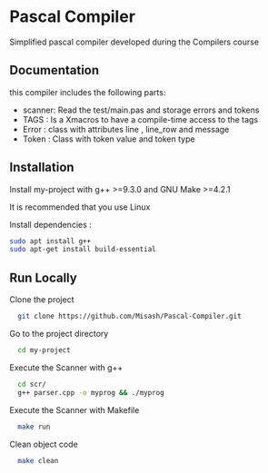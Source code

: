 
# Pascal Compiler

Simplified pascal compiler developed during the Compilers course
## Documentation

this compiler includes the following parts:

- scanner: Read the test/main.pas and storage errors and tokens
- TAGS : Is a Xmacros  to have a compile-time access to the tags
- Error : class with attributes line , line_row and message
- Token : Class with token value and token type


## Installation

Install my-project with g++ >=9.3.0  and GNU Make >=4.2.1

It is recommended that you use Linux

Install dependencies :

```bash
sudo apt install g++
sudo apt-get install build-essential

```



## Run Locally

Clone the project

```bash
  git clone https://github.com/Misash/Pascal-Compiler.git 
```

Go to the project directory

```bash
  cd my-project
```


Execute the Scanner  with g++

```bash
  cd scr/
  g++ parser.cpp -o myprog && ./myprog
```

Execute the Scanner  with Makefile

```bash
  make run
```

Clean object code
```bash
  make clean
```
